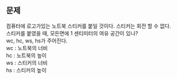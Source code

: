 ## 문제
컴퓨터에 로고가있는 노트북 스티커를 붙일 것이다. 스티커는 회전 할 수 없다.  
스티커를 붙였을 때, 모든면에 1 센티미터의 여유 공간이 있나?  
wc, hc, ws, hs가 주어진다.  
wc : 노트북의 너비  
hc : 노트북의 높이  
ws : 스티커의 너비  
hs : 스티커의 높이  
